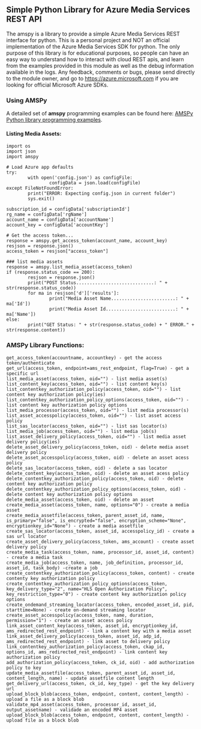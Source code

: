 ## Simple Python Library for Azure Media Services REST API
The amspy is a library to provide a simple Azure Media Services REST interface for python. This is a personal project and NOT an official implementation of the Azure Media Services SDK for python. The only purpose of this library is for educational purposes, so people can have an easy way to understand how to interact with cloud REST apis, and learn from the examples provided in this module as well as the debug information available in the logs. Any feedback, comments or bugs, please send directly to the module owner, and go to https://azure.microsoft.com if you are looking for official Microsoft Azure SDKs.

### Using AMSPy
A detailed set of **amspy** programming examples can be found here: <a href="https://github.com/msleal/amspy/tree/master/amspy/examples">AMSPy Python library programming examples</a>.

#### Listing Media Assets:
```
import os
import json
import amspy

# Load Azure app defaults
try:
        with open('config.json') as configFile:
                configData = json.load(configFile)
except FileNotFoundError:
        print("ERROR: Expecting config.json in current folder")
        sys.exit()

subscription_id = configData['subscriptionId']
rg_name = configData['rgName']
account_name = configData['accountName']
account_key = configData['accountKey']

# Get the access token...
response = amspy.get_access_token(account_name, account_key)
resjson = response.json()
access_token = resjson["access_token"]

### list media assets
response = amspy.list_media_asset(access_token)
if (response.status_code == 200):
        resjson = response.json()
        print("POST Status.............................: " + str(response.status_code))
        for ma in resjson['d']['results']:
                print("Media Asset Name........................: " + ma['Id'])
                print("Media Asset Id..........................: " + ma['Name'])
else:
        print("GET Status: " + str(response.status_code) + " ERROR." + str(response.content))
```

### AMSPy Library Functions:
```
get_access_token(accountname, accountkey) - get the access token/authenticate
get_url(access_token, endpoint=ams_rest_endpoint, flag=True) - get a specific url
list_media_asset(access_token, oid="") - list media asset(s)
list_content_key(access_token, oid="") - list content key(s)
list_contentkey_authorization_policy(access_token, oid="") - list content key authorization policy(ies)
list_contentkey_authorization_policy_options(access_token, oid="") - list content key authorization policy options
list_media_processor(access_token, oid="") - list media processor(s)
list_asset_accesspolicy(access_token, oid="") - list asset access policy
list_sas_locator(access_token, oid="") - list sas locator(s)
list_media_job(access_token, oid="") - list media job(s)
list_asset_delivery_policy(access_token, oid="") - list media asset delivery policy(ies)
delete_asset_delivery_policy(access_token, oid) - delete media asset delivery policy
delete_asset_accesspolicy(access_token, oid) - delete an asset acess policy
delete_sas_locator(access_token, oid) - delete a sas locator
delete_content_key(access_token, oid) - delete an asset acess policy
delete_contentkey_authorization_policy(access_token, oid) - delete content key authorization policy
delete_contentkey_authorization_policy_options(access_token, oid) - delete content key authorization policy options
delete_media_asset(access_token, oid) - delete an asset
create_media_asset(access_token, name, options="0") - create a media asset
create_media_assetfile(access_token, parent_asset_id, name, is_primary="false", is_encrypted="false", encryption_scheme="None", encryptionkey_id="None") - create a media assetfile
create_sas_locator(access_token, asset_id, accesspolicy_id) - create a sas url locator
create_asset_delivery_policy(access_token, ams_account) - create asset delivery policy
create_media_task(access_token, name, processor_id, asset_id, content) - create a media task
create_media_job(access_token, name, job_definition, processor_id, asset_id, task_body) -create a job
create_contentkey_authorization_policy(access_token, content) - create contenty key authorization policy
create_contentkey_authorization_policy_options(access_token, key_delivery_type="2", name="HLS Open Authorization Policy", key_restriction_type="0") - create content key authorization policy options
create_ondemand_streaming_locator(access_token, encoded_asset_id, pid, starttime=None) - create on-demand streaming locator
create_asset_accesspolicy(access_token, name, duration, permission="1") - create an asset access policy
link_asset_content_key(access_token, asset_id, encryptionkey_id, ams_redirected_rest_endpoint) - link a content key with a media asset
link_asset_delivery_policy(access_token, asset_id, adp_id, ams_redirected_rest_endpoint) - link asset to delivery policy
link_contentkey_authorization_policy(access_token, ckap_id, options_id, ams_redirected_rest_endpoint) - link content key authorization policy
add_authorization_policy(access_token, ck_id, oid) - add authorization policy to key
update_media_assetfile(access_token, parent_asset_id, asset_id, content_length, name) - update assetfile content length
get_delivery_url(access_token, ck_id, key_type) - get the key delivery url
upload_block_blob(access_token, endpoint, content, content_length) - upload a file as a block blob
validate_mp4_asset(access_token, processor_id, asset_id, output_assetname) - validade an encoded MP4 asset
upload_block_blob(access_token, endpoint, content, content_length) - upload file as a block blob
```
